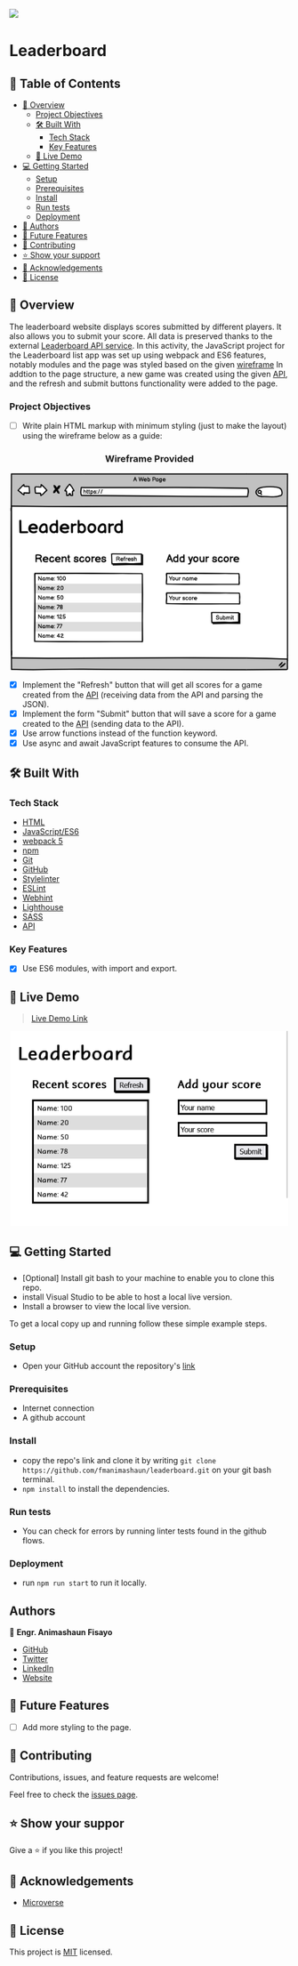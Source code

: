 ![](https://img.shields.io/badge/fmanimashaun-green)

# Leaderboard

## 📗 Table of Contents

- [📖 Overview](#about-project)
  - [Project Objectives](#project-objectives)
  - [🛠 Built With](#built-with)
    - [Tech Stack](#tech-stack)
    - [Key Features](#key-features)
  - [🚀 Live Demo](#live-demo)
- [💻 Getting Started](#getting-started)
  - [Setup](#setup)
  - [Prerequisites](#prerequisites)
  - [Install](#install)
  - [Run tests](#run-tests)
  - [Deployment](#deployment)
- [👥 Authors](#authors)
- [🔭 Future Features](#future-features)
- [🤝 Contributing](#contributing)
- [⭐️ Show your support](#support)
- [🙏 Acknowledgements](#acknowledgements)
- [📝 License](#license)


## 📖 Overview <a name="about-project"></a>

The leaderboard website displays scores submitted by different players. It also allows you to submit your score. All data is preserved thanks to the external [Leaderboard API service](https://www.notion.so/microverse/Leaderboard-API-service-24c0c3c116974ac49488d4eb0267ade3). In this activity, the JavaScript project for the Leaderboard list app was set up using webpack and ES6 features, notably modules and the page was styled based on the given [wireframe](https://github.com/microverseinc/curriculum-javascript/blob/main/leaderboard/images/leaderboard_wireframe.png) In addtion to the page structure, a new game was created using the given [API](https://www.notion.so/Leaderboard-API-service-24c0c3c116974ac49488d4eb0267ade3), and the refresh and submit buttons functionality were added to the page.

### Project Objectives <a name="project-objectives"></a>

- [ ] Write plain HTML markup with minimum styling (just to make the layout) using the wireframe below as a guide:

<h3 align="center">Wireframe Provided</h3>
<p align="center">
  <img width="500" src="screenshot/leaderboard_wireframe.png">
</P>

- [x] Implement the "Refresh" button that will get all scores for a game created from the [API](https://www.notion.so/Leaderboard-API-service-24c0c3c116974ac49488d4eb0267ade3) (receiving data from the API and parsing the JSON).
- [x] Implement the form "Submit" button that will save a score for a game created to the [API](https://www.notion.so/Leaderboard-API-service-24c0c3c116974ac49488d4eb0267ade3) (sending data to the API).
- [x] Use arrow functions instead of the function keyword.
- [x] Use async and await JavaScript features to consume the API.

## 🛠 Built With <a name="built-with"></a>

### Tech Stack <a name="tech-stack"></a>

- [HTML](https://developer.mozilla.org/en-US/docs/Web/HTML)
- [JavaScript/ES6](https://262.ecma-international.org/6.0/)
- [webpack 5](https://webpack.js.org/)
- [npm](https://www.npmjs.com/)
- [Git](https://git-scm.com/)
- [GitHub](https://github.com)
- [Stylelinter](https://stylelint.io/)
- [ESLint](https://eslint.org/)
- [Webhint](https://webhint.io/)
- [Lighthouse](https://ethcar.github.io/lighthouse/)
- [SASS](https://sass-lang.com/)
- [API](https://www.notion.so/Leaderboard-API-service-24c0c3c116974ac49488d4eb0267ade3)

### Key Features <a name="key-features"></a>

- [x] Use ES6 modules, with import and export.

## 🚀 Live Demo <a name="live-demo"></a>

> [Live Demo Link](https://fmanimashaun.github.io/leaderboard/)

<p align="center">
  <img width="500" src="screenshot/page_demo.png">
</P>

## 💻 Getting Started <a name="getting-started"></a>

- [Optional] Install git bash to your machine to enable you to clone this repo.
- install Visual Studio to be able to host a local live version.
- Install a browser to view the local live version.

To get a local copy up and running follow these simple example steps.
### Setup <a name="setup"></a>

- Open your GitHub account the repository's [link](https://github.com/fmanimashaun/leaderboard)

### Prerequisites <a name="prerequisites"></a>

- Internet connection
- A github account
### Install <a name="install"></a>

- copy the repo's link and clone it by writing `git clone https://github.com/fmanimashaun/leaderboard.git` on your git bash terminal.
- `npm install` to install the dependencies.

### Run tests <a name="run-tests"></a>

- You can check for errors by running linter tests found in the github flows.

### Deployment <a name="deployment"></a>

- run `npm run start` to run it locally.

## Authors <a name="authors"></a>

👤 **Engr. Animashaun Fisayo**

- [GitHub](https://github.com/fmanimashaun)
- [Twitter](https://twitter.com/fmanimashaun)
- [LinkedIn](https://www.linkedin.com/in/fmanimashaun/)
- [Website](https://fmanimashaun.com)

## 🔭 Future Features <a name="future-features"></a>

- [ ] Add more styling to the page.

## 🤝 Contributing <a name="contributing"></a>

Contributions, issues, and feature requests are welcome!

Feel free to check the [issues page](../../issues/).

## ⭐️ Show your suppor <a name="support"></a>

Give a ⭐️ if you like this project!

## 🙏 Acknowledgements <a name="acknowledgements"></a>

- [Microverse](https://www.microverse.org/)

## 📝 License <a name="license"></a>
This project is [MIT](./LICENSE) licensed.
